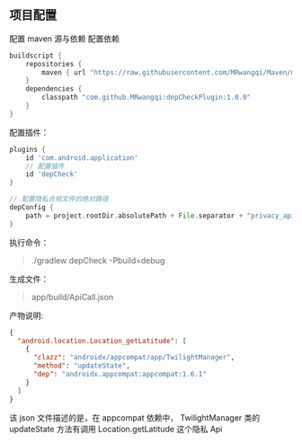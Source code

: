 ## 项目配置
配置 maven 源与依赖
配置依赖
```groovy
buildscript {
    repositories {
        maven { url "https://raw.githubusercontent.com/MRwangqi/Maven/main" }
    }
    dependencies {
        classpath "com.github.MRwangqi:depCheckPlugin:1.0.0"
    }
}
```

配置插件：
```groovy
plugins {
    id 'com.android.application'
    // 配置插件
    id 'depCheck'
}

// 配置隐私合规文件的绝对路径
depConfig {
    path = project.rootDir.absolutePath + File.separator + "privacy_api.json"
}
```

执行命令：
> ./gradlew depCheck -Pbuild=debug


生成文件：
> app/build/ApiCall.json

产物说明:
```json
{
  "android.location.Location_getLatitude": [
    {
      "clazz": "androidx/appcompat/app/TwilightManager",
      "method": "updateState",
      "dep": "androidx.appcompat:appcompat:1.6.1"
    }
  ]
}
```
该 json 文件描述的是，在 appcompat 依赖中， TwilightManager 类的 updateState 方法有调用 Location.getLatitude 这个隐私 Api
